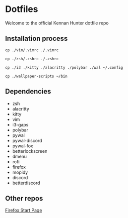 # Dotfiles

Welcome to the official Kennan Hunter dotfile repo

## Installation process

`cp ./vim/.vimrc ./.vimrc`

`cp ./zsh/.zshrc ./.zshrc`

`cp ./i3 ./kitty ./alacritty ./polybar ./wal ~/.config`

`cp ./wallpaper-scripts ~/bin`

## Dependencies

- zsh
- alacritty
- kitty
- vim
- i3-gaps
- polybar
- pywal
- pywal-discord
- pywal-fox
- betterlockscreen
- dmenu
- rofi
- firefox 
- mopidy
- discord
- betterdiscord


## Other repos

[Firefox Start Page](https://github.com/KennanHunter/startpage)
